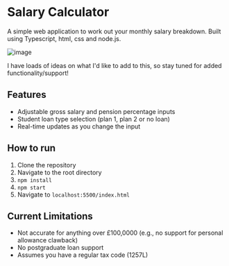 # Salary Calculator

A simple web application to work out your monthly salary breakdown. Built using Typescript, html, css and node.js.

![image](https://user-images.githubusercontent.com/56300878/223665035-7586798d-364a-4a3f-ad7a-ea27b6d9fc1b.png)

I have loads of ideas on what I'd like to add to this, so stay tuned for added functionality/support!

## Features

- Adjustable gross salary and pension percentage inputs
- Student loan type selection (plan 1, plan 2 or no loan)
- Real-time updates as you change the input

## How to run

1. Clone the repository
2. Navigate to the root directory
3. `npm install`
4. `npm start`
5. Navigate to `localhost:5500/index.html`

## Current Limitations

- Not accurate for anything over £100,0000 (e.g., no support for personal allowance clawback)
- No postgraduate loan support
- Assumes you have a regular tax code (1257L)

